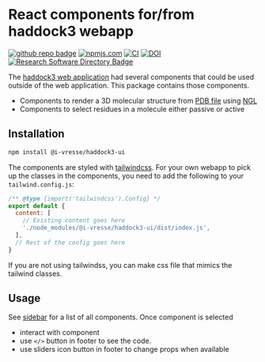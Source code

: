 # React components for/from haddock3 webapp

[![github repo badge](https://img.shields.io/badge/github-repo-000.svg?logo=github&labelColor=gray&color=blue)]([https://github.com/i-VRESSE/haddock3-ui](https://github.com/i-VRESSE/haddock3-ui))
[![npmjs.com](https://img.shields.io/npm/v/@i-vresse/haddock3-ui.svg?style=flat)](https://www.npmjs.com/package/@i-vresse/haddock3-ui)
[![CI](https://github.com/i-VRESSE/haddock3-ui/actions/workflows/lint.yml/badge.svg)](https://github.com/i-VRESSE/haddock3-ui/actions/workflows/lint.yml)
[![DOI](https://zenodo.org/badge/DOI/10.5281/zenodo.12820670.svg)](https://doi.org/10.5281/zenodo.12820670)
[![Research Software Directory Badge](https://img.shields.io/badge/rsd-00a3e3.svg)](https://research-software-directory.org/software/haddock3-ui)

The [haddock3 web application](https://github.com/i-VRESSE/haddock3-webapp) had several components that could be used outside of the web application. This package contains those components.

- Components to render a 3D molecular structure from [PDB file](https://www.wwpdb.org/) using [NGL](https://nglviewer.org/)
- Components to select residues in a molecule either passive or active

## Installation

```bash
npm install @i-vresse/haddock3-ui
```

The components are styled with [tailwindcss](https://tailwindcss.com/).
For your own webapp to pick up the classes in the components, you need to add the following to your `tailwind.config.js`:

```js
/** @type {import('tailwindcss').Config} */
export default {
  content: [
    // Existing content goes here
    './node_modules/@i-vresse/haddock3-ui/dist/index.js',
  ],
  // Rest of the config goes here
}
```

If you are not using tailwindss, you can make css file that mimics the tailwind classes.

## Usage

See [sidebar](https://i-VRESSE.github.io/haddock3-ui) for a list of all components.
Once component is selected
- interact with component
- use `</>` button in footer to see the code.
- use sliders icon button in footer to change props when available

